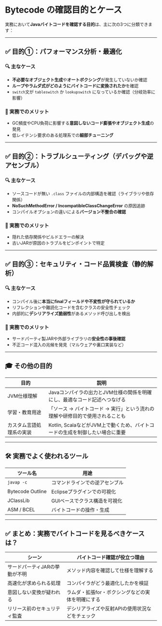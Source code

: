 # Bytecode の確認目的とケース

実務において**Javaバイトコードを確認する目的**は、主に次の3つに分類できます：

---

## ✅ 目的①：**パフォーマンス分析・最適化**

### 🔍 主なケース

- **不必要なオブジェクト生成**や**オートボクシング**が発生していないか確認
- **ループやラムダ式がどのようにバイトコードに変換されたか**を確認
- `switch`文が `tableswitch` か `lookupswitch` になっているか確認（分岐効率に影響）

### 🧠 実務でのメリット

- GC頻度やCPU負荷に影響する**意図しないコード膨張やオブジェクト生成**の発見
- 低レイテンシ要求のある処理系での**細部チューニング**

---

## ✅ 目的②：**トラブルシューティング（デバッグや逆アセンブル）**

### 🔍 主なケース

- ソースコードが無い `.class` ファイルの内部構造を確認（ライブラリや依存関係）
- **NoSuchMethodError / IncompatibleClassChangeError** の原因追跡
- コンパイルオプションの違いによる**バージョン不整合の確認**

### 🧠 実務でのメリット

- 隠れた依存関係やビルドエラーの解決
- 古いJARが原因のトラブルをピンポイントで特定

---

## ✅ 目的③：**セキュリティ・コード品質検査（静的解析）**

### 🔍 主なケース

- コンパイル後に**本当にfinalフィールドや不変性が守られているか**
- リフレクションや難読化コードを含むクラスの安全性チェック
- 内部的に**デシリアライズ脆弱性**があるメソッド呼び出しを検出

### 🧠 実務でのメリット

- サードパーティ製JARや外部ライブラリの**安全性の事後確認**
- 不正コード混入の兆候を発見（マルウェアや裏口実装など）

---

## 🎓 その他の目的

| 目的 | 説明 |
| --- | --- |
| JVM仕様理解 | Javaコンパイラの出力とJVM仕様の関係を明確にし、最適なコード記述へつなげる |
| 学習・教育用途 | 「ソース → バイトコード → 実行」という流れの理解や研修目的で使用されることも |
| カスタム言語処理系の実装 | Kotlin, ScalaなどがJVM上で動くため、バイトコードの生成を制御したい場合に重要 |

---

## 🛠 実務でよく使われるツール

| ツール名 | 用途 |
| --- | --- |
| `javap -c` | コマンドラインでの逆アセンブル |
| Bytecode Outline | Eclipseプラグインでの可視化 |
| JClassLib | GUIベースでクラス構造を可視化 |
| ASM / BCEL | バイトコードの操作・生成 |

---

## ✅ まとめ：実務でバイトコードを見るべきケースは？

| シーン | バイトコード確認が役立つ理由 |
| --- | --- |
| サードパーティJARの挙動が不明 | メソッド内容を確認して仕様を理解する |
| 高速化が求められる処理 | コンパイラがどう最適化したかを検証 |
| 意図しない変換が疑われる | ラムダ・拡張for・ボクシングなどの実体を明確にする |
| リリース前のセキュリティ監査 | デシリアライズや反射APIの使用状況などをチェック |